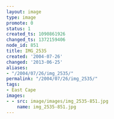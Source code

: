 ```yaml
---
layout: image
type: image
promote: 0
status: 1
created_ts: 1090861926
changed_ts: 1372159406
node_id: 851
title: IMG_2535
created: '2004-07-26'
changed: '2013-06-25'
aliases:
- "/2004/07/26/img_2535/"
permalink: "/2004/07/26/img_2535/"
tags:
- East Cape
images:
- - src: image/images/img_2535-851.jpg
    name: img_2535-851.jpg
---
```


